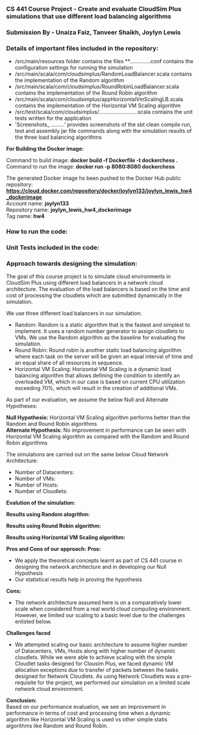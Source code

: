 ### CS 441 Course Project - Create and evaluate CloudSim Plus simulations that use different load balancing algorithms
### Submission By - Unaiza Faiz, Tanveer Shaikh, Joylyn Lewis 

### Details of important files included in the repository:
- /src/main/resources folder contains the files **..............conf contains the configuration settings for running the simulation  
- /src/main/scala/com/cloudsimplus/RandomLoadBalancer.scala contains the implementation of the Random algorithm
- /src/main/scala/com/cloudsimplus/RoundRobinLoadBalancer.scala contains the implementation of the Round Robin algorithm  
- /src/main/scala/com/cloudsimplus/appHorizontalVmScalingLB.scala contains the implementation of the Horizontal VM Scaling algorithm  
- /src/test/scala/com/cloudsimplus/..........................scala contains the unit tests written for the application
- 'Screenshots_ .........'  provides screenshots of the sbt clean compile run, test and assembly jar file commands along with the simulation results of the three load balancing algorithms

**For Building the Docker image:**

Command to build image: **docker build -f Dockerfile -t dockerchess .**  
Command to run the image: **docker run -p 8080:8080 dockerchess**  

The generated Docker image hs been pushed to the Docker Hub public repository: **https://cloud.docker.com/repository/docker/joylyn133/joylyn_lewis_hw4_dockerimage**  
Account name: **joylyn133**  
Repository name: **joylyn_lewis_hw4_dockerimage**  
Tag name: **hw4**  


### How to run the code:




### Unit Tests included in the code:



### Approach towards designing the simulation:
The goal of this course project is to simulate cloud environments in CloudSim Plus using different load balancers in a network cloud architecture. The evaluation of the load balancers is based on the time and cost of processing the cloudlets which are submitted dynamically in the simulation. 

We use three different load balancers in our simulation:
- Random: Random is a static algorithm that is the fastest and simplest to implement. It uses a random number generator to assign cloudlets to VMs. We use the Random algorithm as the baseline for evaluating the simulation.
- Round Robin: Round robin is another static load balancing algorithm where each task on the server will be given an equal interval of time and an equal share of all resources in sequence.
- Horizontal VM Scaling: Horizontal VM Scaling is a dynamic load balancing algorithm that allows defining the condition to identify an overloaded VM, which in our case is based on current CPU utilization exceeding 70%, which will result in the creation of additional VMs.

As part of our evaluation, we assume the below Null and Alternate Hypotheses:

**Null Hypothesis:** Horizontal VM Scaling algorithm performs better than the Random and Round Robin algorithms  
**Alternate Hypothesis:** No improvement in performance can be seen with Horizontal VM Scaling algorithm as compared with the Random and Round Robin algorithms  

The simulations are carried out on the same below Cloud Network Architecture:  
- Number of Datacenters:  
- Number of VMs:  
- Number of Hosts:  
- Number of Cloudlets:  

**Evalution of the simulation:**  
  

**Results using Random alogrithm:**  


**Results using Round Robin algorithm:**  


**Results using Horizontal VM Scaling algorithm:**  

**Pros and Cons of our approach:**
**Pros:**  
- We apply the theoretical concepts learnt as part of CS 441 course in designing the network architecture and in developing our Null Hypothesis  
- Our statistical results help in proving the hypothesis

**Cons:**  
- The network architecture assumed here is on a comparatively lower scale when considered from a real world cloud computing environment. However, we limited our scaling to a basic level due to the challenges enlisted below.

**Challenges faced**
- We attempted scaling our basic architecture to assume higher number of Datacenters, VMs, Hosts along with higher number of dynamic cloudlets. While we were able to achieve scaling with the simple Cloudlet tasks designed 
for Clousim Plus, we faced dynamic VM allocation exceptions due to transfer of packets between the tasks designed for Network Cloudlets. As using Network Cloudlets was a pre-requisite for the project, we performed our simulation on a
limited scale network cloud environment.

**Conclusion:**  
Based on our performance evaluation, we see an improvement in performance in terms of cost and processing time when a dynamic algorithm like Horizontal VM Scaling is used vs other simple statis algorithms like Random and Round Robin.







